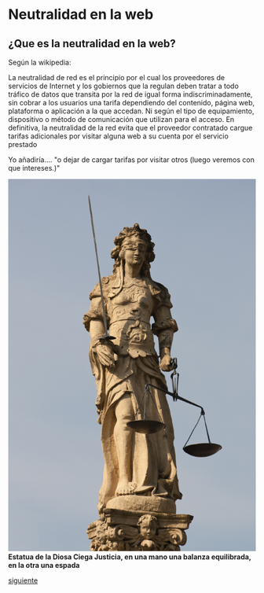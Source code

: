 # Neutralidad en la web

## ¿Que es la neutralidad en la web?

Según la wikipedia:

La neutralidad de red es el principio por el cual los proveedores de servicios de Internet y los gobiernos que la regulan deben tratar a todo tráfico de datos que transita por la red de igual forma indiscriminadamente, sin cobrar a los usuarios una tarifa dependiendo del contenido, página web, plataforma o aplicación a la que accedan. Ni según el tipo de equipamiento, dispositivo o método de comunicación que utilizan para el acceso.
En definitiva, la neutralidad de la red evita que el proveedor contratado cargue tarifas adicionales por visitar alguna web a su cuenta por el servicio prestado

Yo añadiría.... "o dejar de cargar tarifas por visitar otros (luego veremos con que intereses.)"

![](./images/justice.jpg)
__Estatua de la Diosa Ciega Justicia, en una mano una balanza equilibrada, en la otra una espada__

[siguiente](porque.md)

